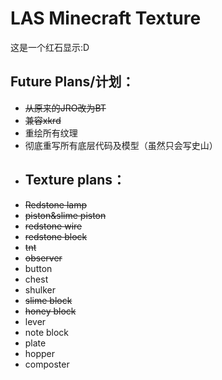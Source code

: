 # LAS Minecraft Texture
这是一个红石显示:D  

## Future Plans/计划：
- ~~从原来的JRO改为BT~~
- ~~兼容xkrd~~
- 重绘所有纹理
- 彻底重写所有底层代码及模型（虽然只会写史山）
- ## Texture plans：
- ~~Redstone lamp~~
- ~~piston&slime piston~~
- ~~redstone wire~~
- ~~redstone block~~
- ~~tnt~~
- ~~observer~~
- button
- chest
- shulker
- ~~slime block~~
- ~~honey block~~
- lever
- note block
- plate
- hopper
- composter
